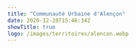 ```yaml
---
title: "Communauté Urbaine d'Alençon"
date: 2020-12-28T15:46:34Z
showTitle: true
logo: /images/territoires/alencon.webp
---
```

